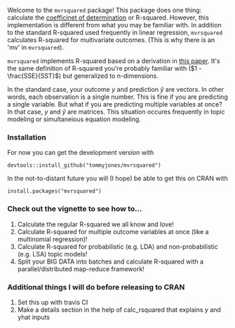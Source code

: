 Welcome to the `mvrsquared` package! This package does one thing: calculate the [coefficinet of determination](https://en.wikipedia.org/coefficient-of-determination) or R-squared. However, this implementation is different from what you may be familiar with. In addition to the standard R-squared used frequently in linear regression, `mvrsquared` calculates R-squared for multivariate outcomes. (This is why there is an 'mv' in `mvrsquared`).

`mvrsquared` implements R-squared based on a derivation in [this paper](https://arxiv.org/abs/1911.11061). It's the same definition of R-squared you're probably familiar with ($1 - \frac{SSE}{SST}$) but generalized to n-dimensions.

In the standard case, your outcome $y$ and prediction $\hat{y}$ are vectors. In other words, each observation is a single number. This is fine if you are predicting a single variable. But what if you are predicting multiple variables at once? In that case, $y$ and $\hat{y}$ are matrices. This situation occures frequently in topic modeling or simultaneious equation modeling.

### Installation

For now you can get the development version with 

```
devtools::install_github("tommyjones/mvrsquared")
```

In the not-to-distant future you will (I hope) be able to get this on CRAN with

```
install.packages("mvrsquared")
```

### Check out the vignette to see how to...

1. Calculate the regular R-squared we all know and love!
2. Calculate R-squared for multiple outcome variables at once (like a multinomial regression)!
3. Calculate R-squared for probabilistic (e.g. LDA) and non-probabilistic (e.g. LSA) topic models!
4. Split your BIG DATA into batches and calculate R-squared with a parallel/distributed map-reduce framework!

### Additional things I will do before releasing to CRAN

1. Set this up with travis CI
4. Make a details section in the help of calc_rsquared that explains y and yhat inputs

